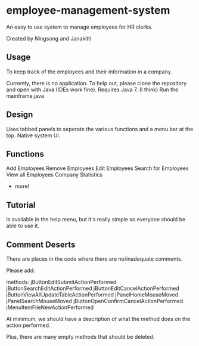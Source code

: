 # employee-management-system

An easy to use system to manage employees for HR clerks. 

Created by Ningsong and Janakitti

## Usage

To keep track of the employees and their information in a company. 

Currently, there is no application. To help out, please clone the repository and open with Java (IDEs work fine). Requires Java 7. (I think) Run the mainframe.java

## Design

Uses tabbed panels to seperate the various functions and a menu bar at the top. Native system UI.

## Functions

Add Employees
Remove Employees
Edit Employees
Search for Employees
View all Employees
Company Statistics
+ more!

## Tutorial

Is available in the help menu, but it's really simple so everyone should be able to use it.

## Comment Deserts
There are places in the code where there are no/inadequate comments.

Please add:


methods:
jButtonEditSubmitActionPerformed
jButtonSearchEditActionPerformed
jButtonEditCancelActionPerformed
jButtonViewAllUpdateTableActionPerformed
jPanelHomeMouseMoved
jPanelSearchMouseMoved
jButtonOpenConfirmCancelActionPerformed
jMenuItemFileNewActionPerformed


At minimum, we should have a description of what the method does on the action performed.

Plus, there are many empty methods that should be deleted.
